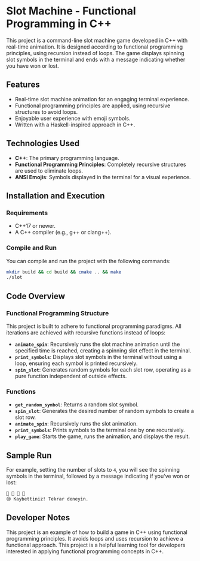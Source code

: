 # Slot Machine - Functional Programming in C++

This project is a command-line slot machine game developed in C++ with real-time animation. It is designed according to functional programming principles, using recursion instead of loops. The game displays spinning slot symbols in the terminal and ends with a message indicating whether you have won or lost.

## Features

- Real-time slot machine animation for an engaging terminal experience.
- Functional programming principles are applied, using recursive structures to avoid loops.
- Enjoyable user experience with emoji symbols.
- Written with a Haskell-inspired approach in C++.

## Technologies Used

- **C++**: The primary programming language.
- **Functional Programming Principles**: Completely recursive structures are used to eliminate loops.
- **ANSI Emojis**: Symbols displayed in the terminal for a visual experience.

## Installation and Execution

### Requirements

- C++17 or newer.
- A C++ compiler (e.g., g++ or clang++).

### Compile and Run
You can compile and run the project with the following commands:
```bash
mkdir build && cd build && cmake .. && make
./slot
```

## Code Overview

### Functional Programming Structure

This project is built to adhere to functional programming paradigms. All iterations are achieved with recursive functions instead of loops:

- **`animate_spin`**: Recursively runs the slot machine animation until the specified time is reached, creating a spinning slot effect in the terminal.
- **`print_symbols`**: Displays slot symbols in the terminal without using a loop, ensuring each symbol is printed recursively.
- **`spin_slot`**: Generates random symbols for each slot row, operating as a pure function independent of outside effects.

### Functions

- **`get_random_symbol`**: Returns a random slot symbol.
- **`spin_slot`**: Generates the desired number of random symbols to create a slot row.
- **`animate_spin`**: Recursively runs the slot animation.
- **`print_symbols`**: Prints symbols to the terminal one by one recursively.
- **`play_game`**: Starts the game, runs the animation, and displays the result.

## Sample Run

For example, setting the number of slots to `4`, you will see the spinning symbols in the terminal, followed by a message indicating if you've won or lost:
```bash
🍇 🔔 🍋 🔔 
😢 Kaybettiniz! Tekrar deneyin.
```

## Developer Notes

This project is an example of how to build a game in C++ using functional programming principles. It avoids loops and uses recursion to achieve a functional approach. This project is a helpful learning tool for developers interested in applying functional programming concepts in C++.

